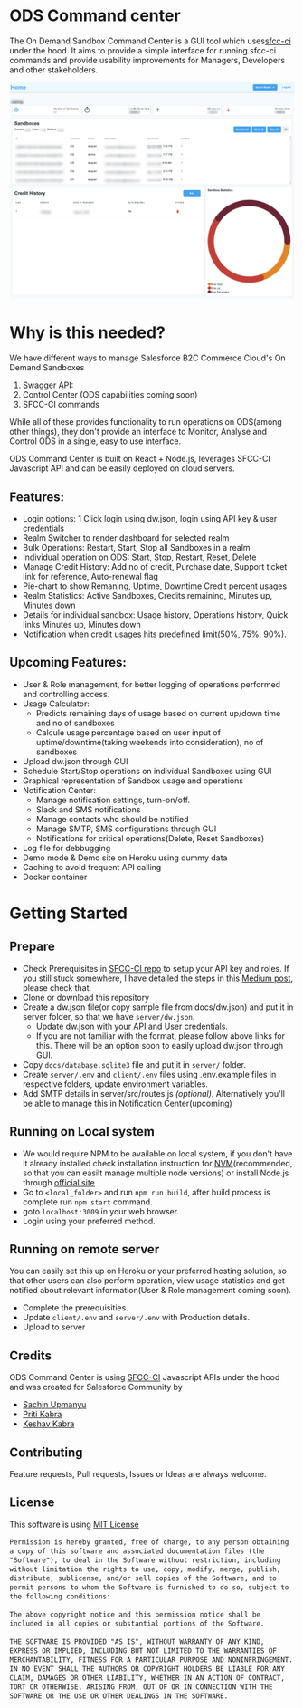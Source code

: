 # ODS Command center
The On Demand Sandbox Command Center is a GUI tool which uses[sfcc-ci](https://github.com/SalesforceCommerceCloud/sfcc-ci) under the hood.
It aims to provide a simple interface for running sfcc-ci commands and provide usability improvements for Managers, Developers and other stakeholders.

![ODS Command Center Dashboard](docs/images/dashboard.png)


# Why is this needed?
We have different ways to manage Salesforce B2C Commerce Cloud's On Demand Sandboxes

1. Swagger API:
2. Control Center (ODS capabilities coming soon)
3. SFCC-CI commands

While all of these provides functionality to run operations on ODS(among other things), they don't provide an interface to Monitor, Analyse and Control ODS in a single, easy to use interface.

ODS Command Center is built on React + Node.js, leverages SFCC-CI Javascript API and can be easily deployed on cloud servers.

## Features:
- Login options: 1 Click login using dw.json, login using API key & user credentials
- Realm Switcher to render dashboard for selected realm
- Bulk Operations: Restart, Start, Stop all Sandboxes in a realm
- Individual operation on ODS: Start, Stop, Restart, Reset, Delete
- Manage Credit History: Add no of credit, Purchase date, Support ticket link for reference, Auto-renewal flag
- Pie-chart to show Remaning, Uptime, Downtime Credit percent usages
- Realm Statistics: Active Sandboxes, Credits remaining, Minutes up, Minutes down
- Details for individual sandbox: Usage history, Operations history, Quick links Minutes up, Minutes down
- Notification when credit usages hits predefined limit(50%, 75%, 90%).

## Upcoming Features:
- User & Role management, for better logging of operations performed and controlling access.
- Usage Calculator:
    - Predicts remaining days of usage based on current up/down time and no of sandboxes
    - Calcule usage percentage based on user input of uptime/downtime(taking weekends into consideration), no of sandboxes
- Upload dw.json through GUI
- Schedule Start/Stop operations on individual Sandboxes using GUI
- Graphical representation of Sandbox usage and operations
- Notification Center:
    - Manage notification settings, turn-on/off.
    - Slack and SMS notifications
    - Manage contacts who should be notified
    - Manage SMTP, SMS configurations through GUI
    - Notifications for critical operations(Delete, Reset Sandboxes)
- Log file for debbugging
- Demo mode & Demo site on Heroku using dummy data
- Caching to avoid frequent API calling
- Docker container

# Getting Started
## Prepare

- Check Prerequisites in [SFCC-CI repo](https://github.com/SalesforceCommerceCloud/sfcc-ci#configure-an-api-key) to setup your API key and roles. If you still stuck somewhere, I have detailed the steps in this [Medium post](https://sachinupmanyu.medium.com/sfcc-automating-on-demand-sandboxes-53a114d245f0), please check that.
- Clone or download this repository
- Create a dw.json file(or copy sample file from docs/dw.json) and put it in server folder, so that we have `server/dw.json`.
    - Update dw.json with your API and User credentials.
    - If you are not familiar with the format, please follow above links for this. There will be an option soon to easily upload dw.json through GUI.
- Copy `docs/database.sqlite3` file and put it in `server/` folder.
- Create `server/.env` and `client/.env` files using .env.example files in respective folders, update environment variables.
- Add SMTP details in server/src/routes.js *(optional)*. Alternatively you'll be able to manage this in Notification Center(upcoming)

## Running on Local system
- We would require NPM to be available on local system, if you don't have it already installed check installation instruction for [NVM](https://github.com/nvm-sh/nvm)(recommended, so that you can easilt manage multiple node versions) or install Node.js through [official site](https://nodejs.org/)
- Go to `<local_folder>` and run `npm run build`, after build process is complete run `npm start` command.
- goto `localhost:3009` in your web browser.
- Login using your preferred method.

## Running on remote server
You can easily set this up on Heroku or your preferred hosting solution, so that other users can also perform operation, view usage statistics and get notified about relevant information(User & Role management coming soon).

- Complete the prerequisities.
- Update `client/.env` and `server/.env` with Production details.
- Upload to server

## Credits
ODS Command Center is using [SFCC-CI](https://github.com/SalesforceCommerceCloud/sfcc-ci) Javascript APIs under the hood and was created for Salesforce Community by
- [Sachin Upmanyu](https://github.com/sachin-upmanyu)
- [Priti Kabra](https://github.com/priti-kabra)
- [Keshav Kabra](https://github.com/ksvkabra)

## Contributing
Feature requests, Pull requests, Issues or Ideas are always welcome.

## License
This software is using [MIT License](https://opensource.org/licenses/MIT)

```
Permission is hereby granted, free of charge, to any person obtaining a copy of this software and associated documentation files (the "Software"), to deal in the Software without restriction, including without limitation the rights to use, copy, modify, merge, publish, distribute, sublicense, and/or sell copies of the Software, and to permit persons to whom the Software is furnished to do so, subject to the following conditions:

The above copyright notice and this permission notice shall be included in all copies or substantial portions of the Software.

THE SOFTWARE IS PROVIDED "AS IS", WITHOUT WARRANTY OF ANY KIND, EXPRESS OR IMPLIED, INCLUDING BUT NOT LIMITED TO THE WARRANTIES OF MERCHANTABILITY, FITNESS FOR A PARTICULAR PURPOSE AND NONINFRINGEMENT. IN NO EVENT SHALL THE AUTHORS OR COPYRIGHT HOLDERS BE LIABLE FOR ANY CLAIM, DAMAGES OR OTHER LIABILITY, WHETHER IN AN ACTION OF CONTRACT, TORT OR OTHERWISE, ARISING FROM, OUT OF OR IN CONNECTION WITH THE SOFTWARE OR THE USE OR OTHER DEALINGS IN THE SOFTWARE.
```



